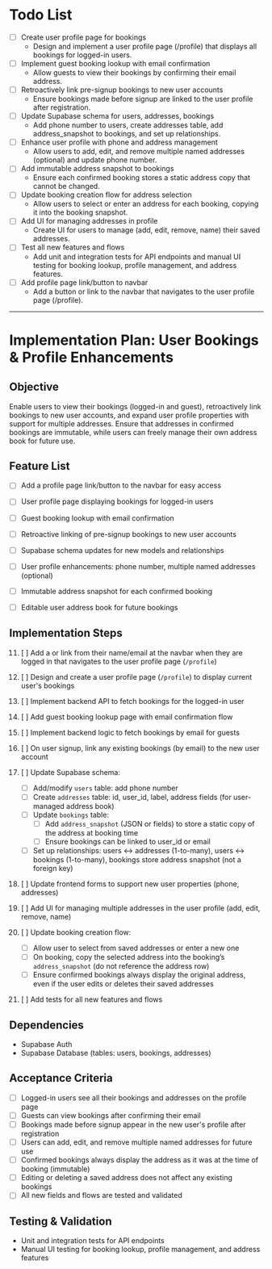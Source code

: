 # Todo List

- [ ] Create user profile page for bookings
  - Design and implement a user profile page (/profile) that displays all bookings for logged-in users.
- [ ] Implement guest booking lookup with email confirmation
  - Allow guests to view their bookings by confirming their email address.
- [ ] Retroactively link pre-signup bookings to new user accounts
  - Ensure bookings made before signup are linked to the user profile after registration.
- [ ] Update Supabase schema for users, addresses, bookings
  - Add phone number to users, create addresses table, add address_snapshot to bookings, and set up relationships.
- [ ] Enhance user profile with phone and address management
  - Allow users to add, edit, and remove multiple named addresses (optional) and update phone number.
- [ ] Add immutable address snapshot to bookings
  - Ensure each confirmed booking stores a static address copy that cannot be changed.
- [ ] Update booking creation flow for address selection
  - Allow users to select or enter an address for each booking, copying it into the booking snapshot.
- [ ] Add UI for managing addresses in profile
  - Create UI for users to manage (add, edit, remove, name) their saved addresses.
- [ ] Test all new features and flows
  - Add unit and integration tests for API endpoints and manual UI testing for booking lookup, profile management, and address features.
- [ ] Add profile page link/button to navbar
  - Add a button or link to the navbar that navigates to the user profile page (/profile).

---

# Implementation Plan: User Bookings & Profile Enhancements

## Objective

Enable users to view their bookings (logged-in and guest), retroactively link bookings to new user accounts, and expand user profile properties with support for multiple addresses. Ensure that addresses in confirmed bookings are immutable, while users can freely manage their own address book for future use.

## Feature List

- [ ] Add a profile page link/button to the navbar for easy access

- [ ] User profile page displaying bookings for logged-in users
- [ ] Guest booking lookup with email confirmation
- [ ] Retroactive linking of pre-signup bookings to new user accounts
- [ ] Supabase schema updates for new models and relationships
- [ ] User profile enhancements: phone number, multiple named addresses (optional)
- [ ] Immutable address snapshot for each confirmed booking
- [ ] Editable user address book for future bookings

## Implementation Steps

11. [ ] Add a or link from their name/email at the navbar when they are logged in that navigates to the user profile page (`/profile`)

1. [ ] Design and create a user profile page (`/profile`) to display current user's bookings
1. [ ] Implement backend API to fetch bookings for the logged-in user
1. [ ] Add guest booking lookup page with email confirmation flow
1. [ ] Implement backend logic to fetch bookings by email for guests
1. [ ] On user signup, link any existing bookings (by email) to the new user account
1. [ ] Update Supabase schema:
   - [ ] Add/modify `users` table: add phone number
   - [ ] Create `addresses` table: id, user_id, label, address fields (for user-managed address book)
   - [ ] Update `bookings` table:
     - [ ] Add `address_snapshot` (JSON or fields) to store a static copy of the address at booking time
     - [ ] Ensure bookings can be linked to user_id or email
   - [ ] Set up relationships: users ↔ addresses (1-to-many), users ↔ bookings (1-to-many), bookings store address snapshot (not a foreign key)
1. [ ] Update frontend forms to support new user properties (phone, addresses)
1. [ ] Add UI for managing multiple addresses in the user profile (add, edit, remove, name)
1. [ ] Update booking creation flow:
   - [ ] Allow user to select from saved addresses or enter a new one
   - [ ] On booking, copy the selected address into the booking’s `address_snapshot` (do not reference the address row)
   - [ ] Ensure confirmed bookings always display the original address, even if the user edits or deletes their saved addresses
1. [ ] Add tests for all new features and flows

## Dependencies

- Supabase Auth
- Supabase Database (tables: users, bookings, addresses)

## Acceptance Criteria

- [ ] Logged-in users see all their bookings and addresses on the profile page
- [ ] Guests can view bookings after confirming their email
- [ ] Bookings made before signup appear in the new user's profile after registration
- [ ] Users can add, edit, and remove multiple named addresses for future use
- [ ] Confirmed bookings always display the address as it was at the time of booking (immutable)
- [ ] Editing or deleting a saved address does not affect any existing bookings
- [ ] All new fields and flows are tested and validated

## Testing & Validation

- Unit and integration tests for API endpoints
- Manual UI testing for booking lookup, profile management, and address features
